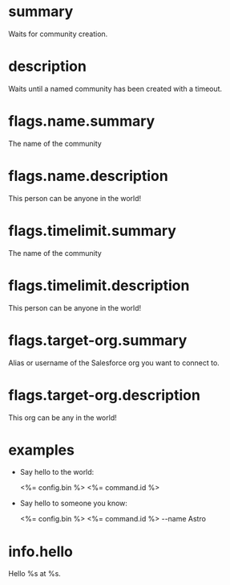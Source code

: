 # summary

Waits for community creation.

# description

Waits until a named community has been created with a timeout.

# flags.name.summary

The name of the community

# flags.name.description

This person can be anyone in the world!

# flags.timelimit.summary

The name of the community

# flags.timelimit.description

This person can be anyone in the world!

# flags.target-org.summary

Alias or username of the Salesforce org you want to connect to.

# flags.target-org.description

This org can be any in the world!

# examples

- Say hello to the world:

  <%= config.bin %> <%= command.id %>

- Say hello to someone you know:

  <%= config.bin %> <%= command.id %> --name Astro

# info.hello

Hello %s at %s.
